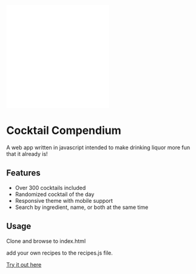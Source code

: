![Favicon](https://github.com/gayluigi/gayluigi.github.io/raw/main/favicon.svg "Favicon")
# Cocktail Compendium
A web app written in javascript intended to make drinking liquor more fun that it already is!

## Features
- Over 300 cocktails included
- Randomized cocktail of the day
- Responsive theme with mobile support
- Search by ingredient, name, or both at the same time

## Usage
Clone and browse to index.html 

add your own recipes to the recipes.js file. 


[Try it out here](https://gayluigi.github.io/)
